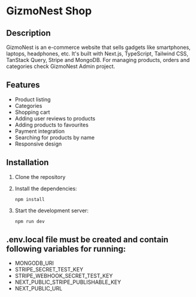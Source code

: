 # GizmoNest Shop

## Description

GizmoNest is an e-commerce website that sells gadgets like smartphones, laptops, headphones, etc. It's built with Next.js, TypeScript, Tailwind CSS, TanStack Query, Stripe and MongoDB. For managing products, orders and categories check GizmoNest Admin project.

## Features

- Product listing
- Categories
- Shopping cart
- Adding user reviews to products
- Adding products to favourites
- Payment integration
- Searching for products by name
- Responsive design

## Installation

1. Clone the repository

2. Install the dependencies:

   ```
   npm install
   ```

3. Start the development server:

   ```
   npm run dev

   ```

## .env.local file must be created and contain following variables for running:

- MONGODB_URI
- STRIPE_SECRET_TEST_KEY
- STRIPE_WEBHOOK_SECRET_TEST_KEY
- NEXT_PUBLIC_STRIPE_PUBLISHABLE_KEY
- NEXT_PUBLIC_URL
